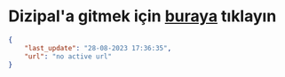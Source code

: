 # Dizipal'a gitmek için [buraya](None) tıklayın
        
```json
{
    "last_update": "28-08-2023 17:36:35",
    "url": "no active url"
}
```